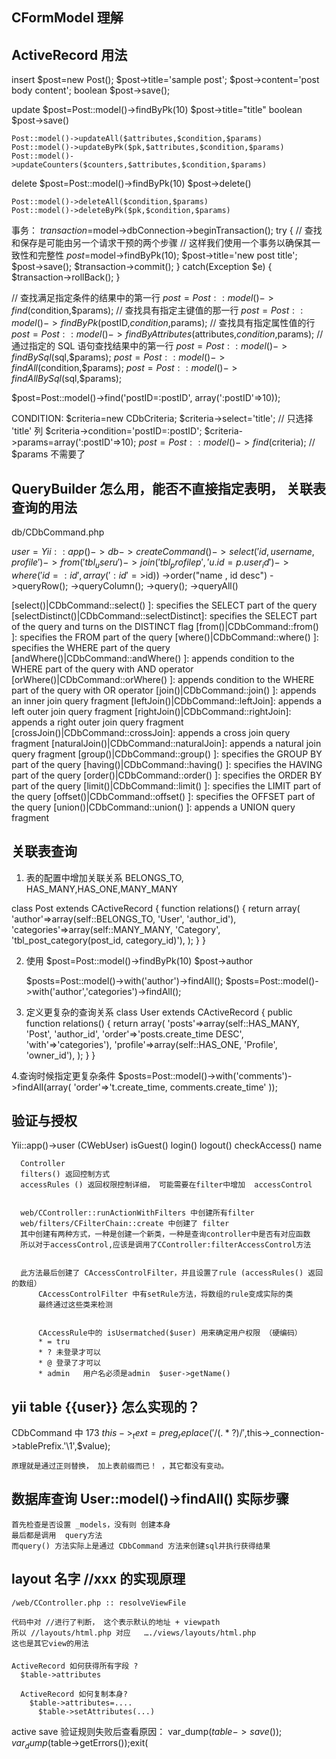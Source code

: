 ## CFormModel 理解
## ActiveRecord 用法

insert
      $post=new Post();
      $post->title='sample post';
      $post->content='post body content';
      boolean $post->save();

update
    $post=Post::model()->findByPk(10)
    $post->title="title"
    boolean $post->save()

    Post::model()->updateAll($attributes,$condition,$params)
    Post::model()->updateByPk($pk,$attributes,$condition,$params)
    Post::model()->updateCounters($counters,$attributes,$condition,$params)

delete
    $post=Post::model()->findByPk(10)
    $post->delete()

    Post::model()->deleteAll($condition,$params)
    Post::model()->deleteByPk($pk,$condition,$params)

事务：
  $transaction=$model->dbConnection->beginTransaction();
  try
  {
    // 查找和保存是可能由另一个请求干预的两个步骤
    // 这样我们使用一个事务以确保其一致性和完整性
    $post=$model->findByPk(10);
    $post->title='new post title';
    $post->save();
    $transaction->commit();
  }
  catch(Exception $e)
  {
    $transaction->rollBack();
  }


// 查找满足指定条件的结果中的第一行
$post=Post::model()->find($condition,$params);
// 查找具有指定主键值的那一行
$post=Post::model()->findByPk($postID,$condition,$params);
// 查找具有指定属性值的行
$post=Post::model()->findByAttributes($attributes,$condition,$params);
// 通过指定的 SQL 语句查找结果中的第一行
$post=Post::model()->findBySql($sql,$params);
$post=Post::model()->findAll($condition,$params);
$post=Post::model()->findAllBySql($sql,$params);


$post=Post::model()->find('postID=:postID', array(':postID'=>10));


CONDITION:
  $criteria=new CDbCriteria;
  $criteria->select='title';  // 只选择 'title' 列
  $criteria->condition='postID=:postID';
  $criteria->params=array(':postID'=>10);
  $post=Post::model()->find($criteria); // $params 不需要了
  


## QueryBuilder 怎么用，能否不直接指定表明， 关联表查询的用法
  db/CDbCommand.php

$user = Yii::app()->db->createCommand()
  ->select('id, username, profile')
  ->from('tbl_user u')
  ->join('tbl_profile p', 'u.id=p.user_id')
  ->where('id=:id', array(':id'=>$id))
  ->order("name , id desc")
  ->queryRow();
  ->queryColumn();
  ->query();
  ->queryAll()


  [select()|CDbCommand::select() ]: specifies the SELECT part of the query
  [selectDistinct()|CDbCommand::selectDistinct]: specifies the SELECT part of the query and turns on the DISTINCT flag
  [from()|CDbCommand::from() ]: specifies the FROM part of the query
  [where()|CDbCommand::where() ]: specifies the WHERE part of the query
  [andWhere()|CDbCommand::andWhere() ]: appends condition to the WHERE part of the query with AND operator
  [orWhere()|CDbCommand::orWhere() ]: appends condition to the WHERE part of the query with OR operator
  [join()|CDbCommand::join() ]: appends an inner join query fragment
  [leftJoin()|CDbCommand::leftJoin]: appends a left outer join query fragment
  [rightJoin()|CDbCommand::rightJoin]: appends a right outer join query fragment
  [crossJoin()|CDbCommand::crossJoin]: appends a cross join query fragment
  [naturalJoin()|CDbCommand::naturalJoin]: appends a natural join query fragment
  [group()|CDbCommand::group() ]: specifies the GROUP BY part of the query
  [having()|CDbCommand::having() ]: specifies the HAVING part of the query
  [order()|CDbCommand::order() ]: specifies the ORDER BY part of the query
  [limit()|CDbCommand::limit() ]: specifies the LIMIT part of the query
  [offset()|CDbCommand::offset() ]: specifies the OFFSET part of the query
  [union()|CDbCommand::union() ]: appends a UNION query fragment




## 关联表查询
  1. 表的配置中增加关联关系
  BELONGS_TO, HAS_MANY,HAS_ONE,MANY_MANY

  class Post extends CActiveRecord
  {
    function relations()
    {
      return array(
          'author'=>array(self::BELONGS_TO, 'User', 'author_id'),
          'categories'=>array(self::MANY_MANY, 'Category',
            'tbl_post_category(post_id, category_id)'),
          );
    }
  }


  2. 使用
      $post=Post::model()->findByPk(10)
      $post->author


      $posts=Post::model()->with('author')->findAll();
      $posts=Post::model()->with('author','categories')->findAll();

  3. 定义更复杂的查询关系
  class User extends CActiveRecord
  {
      public function relations()
          {
                return array(
                          'posts'=>array(self::HAS_MANY, 'Post', 'author_id',
                                          'order'=>'posts.create_time DESC',
                                                        'with'=>'categories'),
                                'profile'=>array(self::HAS_ONE, 'Profile', 'owner_id'),
                                    );
                  }
  }


  4.查询时候指定更复杂条件
    $posts=Post::model()->with('comments')->findAll(array(
            'order'=>'t.create_time, comments.create_time'
          ));





## 验证与授权
  Yii::app()->user  (CWebUser)
      isGuest()
      login()
      logout()
      checkAccess()
      name



      Controller
      filters() 返回控制方式
      accessRules () 返回权限控制详细， 可能需要在filter中增加  accessControl


      web/CController::runActionWithFilters 中创建所有filter
      web/filters/CFilterChain::create 中创建了 filter
      其中创建有两种方式，一种是创建一个新类，一种是查询controller中是否有对应函数
      所以对于accessControl,应该是调用了CController:filterAccessControl方法


      此方法最后创建了 CAccessControlFilter，并且设置了rule (accessRules() 返回的数组） 
          CAccessControlFilter 中有setRule方法，将数组的rule变成实际的类
          最终通过这些类来检测


          CAccessRule中的 isUsermatched($user) 用来确定用户权限 （硬编码）
          * = tru
          * ? 未登录才可以
          * @ 登录了才可以
          * admin   用户名必须是admin  $user->getName()

## yii table {{user}} 怎么实现的？
   CDbCommand 中
  173       $this->_text=preg_replace('/{{(.*?)}}/',$this->_connection->tablePrefix.'\1',$value);

    原理就是通过正则替换， 加上表前缀而已！ ，其它都没有变动。


## 数据库查询 User::model()->findAll() 实际步骤
    首先检查是否设置 _models，没有则 创建本身
    最后都是调用  query方法
    而query() 方法实际上是通过 CDbCommand 方法来创建sql并执行获得结果


##  layout 名字  //xxx   的实现原理
    /web/CController.php :: resolveViewFile

    代码中对 //进行了判断， 这个表示默认的地址 + viewpath
    所以 //layouts/html.php 对应   …./views/layouts/html.php
    这也是其它view的用法
      



      


####
    ActiveRecord 如何获得所有字段 ?
      $table->attributes
        
      ActiveRecord 如何复制本身?
        $table->attributes=....
          $table->setAttributes(...)

  active save 验证规则失败后查看原因：
      var_dump($table->save());
            var_dump($table->getErrors());exit(
